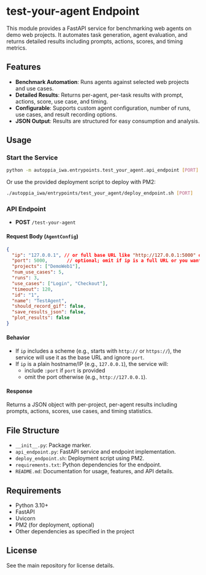
# test-your-agent Endpoint

This module provides a FastAPI service for benchmarking web agents on demo web projects. It automates task generation, agent evaluation, and returns detailed results including prompts, actions, scores, and timing metrics.

## Features

- **Benchmark Automation**: Runs agents against selected web projects and use cases.
- **Detailed Results**: Returns per-agent, per-task results with prompt, actions, score, use case, and timing.
- **Configurable**: Supports custom agent configuration, number of runs, use cases, and result recording options.
- **JSON Output**: Results are structured for easy consumption and analysis.

## Usage

### Start the Service

```bash
python -m autoppia_iwa.entrypoints.test_your_agent.api_endpoint [PORT]
```

Or use the provided deployment script to deploy with PM2:

```bash
./autoppia_iwa/entrypoints/test_your_agent/deploy_endpoint.sh [PORT]
```

### API Endpoint

- **POST** `/test-your-agent`

#### Request Body (`AgentConfig`)

```json
{
  "ip": "127.0.0.1", // or full base URL like "http://127.0.0.1:5000" or "https://agent.example.com"
  "port": 5000,       // optional; omit if ip is a full URL or you want default port
  "projects": ["DemoWeb1"],
  "num_use_cases": 5,
  "runs": 3,
  "use_cases": ["Login", "Checkout"],
  "timeout": 120,
  "id": "1",
  "name": "TestAgent",
  "should_record_gif": false,
  "save_results_json": false,
  "plot_results": false
}
```

#### Behavior

- If `ip` includes a scheme (e.g., starts with `http://` or `https://`), the service will use it as the base URL and ignore `port`.
- If `ip` is a plain hostname/IP (e.g., `127.0.0.1`), the service will:
  - include `:port` if `port` is provided
  - omit the port otherwise (e.g., `http://127.0.0.1`).

#### Response

Returns a JSON object with per-project, per-agent results including prompts, actions, scores, use cases, and timing statistics.

## File Structure

- `__init__.py`: Package marker.
- `api_endpoint.py`: FastAPI service and endpoint implementation.
- `deploy_endpoint.sh`: Deployment script using PM2.
- `requirements.txt`: Python dependencies for the endpoint.
- `README.md`: Documentation for usage, features, and API details.

## Requirements

- Python 3.10+
- FastAPI
- Uvicorn
- PM2 (for deployment, optional)
- Other dependencies as specified in the project

## License

See the main repository for license details.

